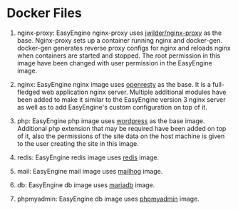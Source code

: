 Docker Files
============

1. nginx-proxy: EasyEngine nginx-proxy uses [jwilder/nginx-proxy](https://github.com/jwilder/nginx-proxy) as the base. Nginx-proxy sets up a container running nginx and docker-gen. docker-gen generates reverse proxy configs for nginx and reloads nginx when containers are started and stopped. The root permission in this image have been changed with user permission in the EasyEngine image.

2. nginx: EasyEngine nginx image uses [openresty](https://github.com/openresty/docker-openresty) as the base. It is a full-fledged web application nginx server. Multiple additional modules have been added to make it similar to the EasyEngine version 3 nginx server as well as to add EasyEngine's custom configuration on top of it.

3. php: EasyEngine php image uses [wordpress](https://github.com/docker-library/wordpress) as the base image. Additional php extension that may be required have been added on top of it, also the permissions of the site data on the host machine is given to the user creating the site in this image.

4. redis: EasyEngine redis image uses [redis](https://github.com/docker-library/redis) image.

5. mail: EasyEngine mail image uses [mailhog](https://github.com/mailhog/MailHog) image.

6. db: EasyEngine db image uses [mariadb](https://github.com/docker-library/mariadb/) image.

7. phpmyadmin: EasyEngine db image uses [phpmyadmin](https://github.com/phpmyadmin/docker) image.